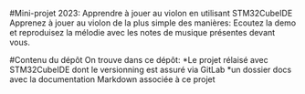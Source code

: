 #Mini-projet 2023: Apprendre à jouer au violon en utilisant STM32CubeIDE
Apprenez à jouer au violon de la plus simple des manières: Ecoutez la demo et reproduisez la mélodie avec les notes de musique présentes devant vous.

#Contenu du dépôt
On trouve dans ce dépôt:
*Le projet rélaisé avec STM32CubeIDE dont le versionning est assuré via GitLab
*un dossier docs avec la documentation Markdown associée à ce projet